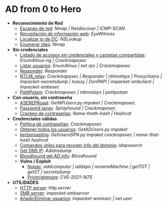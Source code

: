 # **AD from 0 to Hero**
  
- **Reconocimiento de Red**
  - [Escaneo de red](no_credentials/scan_network/): _Nmap | Netdiscover | ICMP-SCAN_
  - [Recopilación de información web](no_credentials/scan_network/): _EyeWitness_
  - [Localizar ip de DC](no_credentials/find_dc_ip/): _NSLookup_
  - [Enumerar ldap](no_credentials/enumerate_ldap/): _Nmap_
- **Sin credenciales**
  - [Listado de accesos sin credenciales y carpetas compartidas](no_credentials/list_guest_access_on_smb_share/): _Enum4linux-ng | Crackmapexec_
  - [Listar usuarios](no_credentials/find_user_list/): _Enum4linux | net rpc | Crackmapexec_
  - [Responder](no_credentials/responder/): _Responder_
  - [NTLM_relay](no_credentials/NTLM_relay/): _Crackmapexec | Responder | ntlmrelayx | Proxychains | Impacket-secretsdump | lsassy | DonPAPI | impacket-smbclient | impacket-smbexec_
  - [PetitPotam](no_credentials/petitpotam/): _Crackmapexec | ntlmrelayx | petitpotam_
- **Con usuario, sin contraseña**
  - [ASEREPRoast](user_but_no_credentials/ASREPRoast/): _GetNPUsers.py impaket | Crackmapexec_
  - [Password spray](user_but_no_credentials/password_spray/): _Sprayhound | Crackmapexec_
  - [Crackeo de contraseñas](user_but_no_credentials/crack_passwords/): _Name-thath-hash | Hashcat_
- **Credenciales válidas**
  - [Política de contraseñas](valid_credentials/pass_pol/): _Crackmapexec_
  - [Obtener todos los usuarios](valid_credentials/get_all_users/): _GetADUsers.py impaket_
  - [kerberoasting](valid_credentials/kerberoasting/): _GetUsersSPN.py impaket crackmpexec | name-that-hash hashcat_
  - [Comandos útiles para recoger info del dominio](valid_credentials/useful_domain_info/): _ldapsearch_
  - [Get DNS IP](valid_credentials/get_dns/): _Adidnsdump_
  - [Bloodhound get AD info](valid_credentials/bloodhound/): _Bloodhound_
  - **Vulns / Exploit**
    - [Nopac](valid_credentials/nopac/): _addcomputer | addspn | renameMachine | getTGT | getST | secretsdump_
    - [Printnightmare](valid_credentials/printnightmare/): _CVE-2021-1675_
- **UTILIDADES**
  - [HTTP server](utilities/Enable_servers_to_share_load_or_upload_content/): _http.server_
  - [SMB server](utilities/Enable_servers_to_share_load_or_upload_content/): _impacket-smbserver_
  - [Añadir/Eliminar usuarios](utilities/add_remove_users): _impacket-wmiexec | net user_
